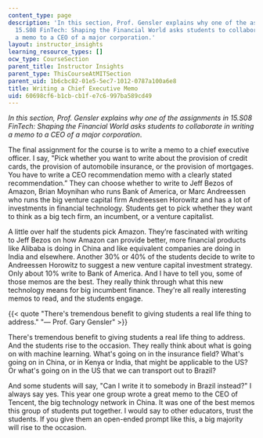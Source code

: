```yaml
---
content_type: page
description: 'In this section, Prof. Gensler explains why one of the assignments in
  15.S08 FinTech: Shaping the Financial World asks students to collaborate in writing
  a memo to a CEO of a major corporation.'
layout: instructor_insights
learning_resource_types: []
ocw_type: CourseSection
parent_title: Instructor Insights
parent_type: ThisCourseAtMITSection
parent_uid: 1b6cbc82-01e5-5ec7-1012-0787a100a6e8
title: Writing a Chief Executive Memo
uid: 60698cf6-b1cb-cb1f-e7c6-997ba589cd49
---
```


_In this section, Prof. Gensler explains why one of the assignments in 15.S08 FinTech: Shaping the Financial World asks students to collaborate in writing a memo to a CEO of a major corporation_.

The final assignment for the course is to write a memo to a chief executive officer. I say, "Pick whether you want to write about the provision of credit cards, the provision of automobile insurance, or the provision of mortgages. You have to write a CEO recommendation memo with a clearly stated recommendation.” They can choose whether to write to Jeff Bezos of Amazon, Brian Moynihan who runs Bank of America, or Marc Andreessen who runs the big venture capital firm Andreessen Horowitz and has a lot of investments in financial technology. Students get to pick whether they want to think as a big tech firm, an incumbent, or a venture capitalist.

A little over half the students pick Amazon. They’re fascinated with writing to Jeff Bezos on how Amazon can provide better, more financial products like Alibaba is doing in China and like equivalent companies are doing in India and elsewhere. Another 30% or 40% of the students decide to write to Andreessen Horowitz to suggest a new venture capital investment strategy. Only about 10% write to Bank of America. And I have to tell you, some of those memos are the best. They really think through what this new technology means for big incumbent finance. They're all really interesting memos to read, and the students engage.

{{< quote "There's tremendous benefit to giving students a real life thing to address." "— Prof. Gary Gensler" >}}

There's tremendous benefit to giving students a real life thing to address. And the students rise to the occasion. They really think about what is going on with machine learning. What's going on in the insurance field? What's going on in China, or in Kenya or India, that might be applicable to the US? Or what's going on in the US that we can transport out to Brazil?

And some students will say, "Can I write it to somebody in Brazil instead?" I always say yes. This year one group wrote a great memo to the CEO of Tencent, the big technology network in China. It was one of the best memos this group of students put together. I would say to other educators, trust the students. If you give them an open-ended prompt like this, a big majority will rise to the occasion.